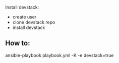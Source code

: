 Install devstack:
 - create user
 - clone devstack repo
 - install devstack


How to:
-------
ansible-playbook playbook.yml -K -e devstack=true
